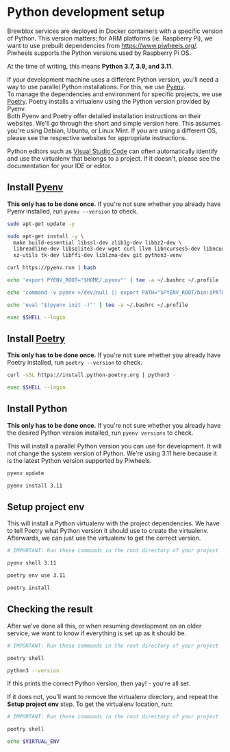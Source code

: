 # Python development setup

Brewblox services are deployed in Docker containers with a specific version of Python.
This version matters: for ARM platforms (ie. Raspberry Pi),
we want to use prebuilt dependencies from <https://www.piwheels.org/>.
Piwheels supports the Python versions used by Raspberry Pi OS.

At the time of writing, this means **Python 3.7, 3.9, and 3.11**.

If your development machine uses a different Python version,
you'll need a way to use parallel Python installations.
For this, we use [Pyenv](https://github.com/pyenv/pyenv). \
To manage the dependencies and environment for specific projects,
we use [Poetry](https://python-poetry.org/).
Poetry installs a virtualenv using the Python version provided by Pyenv. \
Both Pyenv and Poetry offer detailed installation instructions on their websites.
We'll go through the short and simple version here.
This assumes you're using Debian, Ubuntu, or Linux Mint.
If you are using a different OS, please see the respective websites for appropriate instructions.

Python editors such as [Visual Studio Code](https://code.visualstudio.com/)
can often automatically identify and use the virtualenv that belongs to a project.
If it doesn't, please see the documentation for your IDE or editor.

## Install [Pyenv](https://github.com/pyenv/pyenv)

**This only has to be done once.**
If you're not sure whether you already have Pyenv installed, run `pyenv --version` to check.

```bash
sudo apt-get update -y

sudo apt-get install -y \
  make build-essential libssl-dev zlib1g-dev libbz2-dev \
  libreadline-dev libsqlite3-dev wget curl llvm libncurses5-dev libncursesw5-dev \
  xz-utils tk-dev libffi-dev liblzma-dev git python3-venv

curl https://pyenv.run | bash

echo 'export PYENV_ROOT="$HOME/.pyenv"' | tee -a ~/.bashrc ~/.profile

echo 'command -v pyenv >/dev/null || export PATH="$PYENV_ROOT/bin:$PATH"' | tee -a ~/.bashrc ~/.profile

echo 'eval "$(pyenv init -)"' | tee -a ~/.bashrc ~/.profile

exec $SHELL --login
```

## Install [Poetry](https://python-poetry.org/)

**This only has to be done once.**
If you're not sure whether you already have Poetry installed, run `poetry --version` to check.

```bash
curl -sSL https://install.python-poetry.org | python3 -

exec $SHELL --login
```

## Install Python

**This only has to be done once.**
If you're not sure whether you already have the desired Python version installed, run `pyenv versions` to check.

This will install a parallel Python version you can use for development.
It will not change the system version of Python.
We're using 3.11 here because it is the latest Python version supported by Piwheels.

```bash
pyenv update

pyenv install 3.11
```

## Setup project env

This will install a Python virtualenv with the project dependencies.
We have to tell Poetry what Python version it should use to create the virtualenv.
Afterwards, we can just use the virtualenv to get the correct version.

```bash
# IMPORTANT: Run these commands in the root directory of your project

pyenv shell 3.11

poetry env use 3.11

poetry install
```

## Checking the result

After we've done all this, or when resuming development on an older service,
we want to know if everything is set up as it should be.

```bash
# IMPORTANT: Run these commands in the root directory of your project

poetry shell

python3 --version
```

If this prints the correct Python version, then yay! - you're all set.

If it does not, you'll want to remove the virtualenv directory, and repeat the **Setup project env** step.
To get the virtualenv location, run:

```bash
# IMPORTANT: Run these commands in the root directory of your project

poetry shell

echo $VIRTUAL_ENV
```

